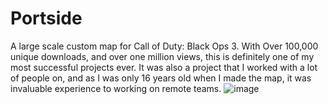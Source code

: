 # Portside
A large scale custom map for Call of Duty: Black Ops 3. With Over 100,000 unique downloads, and over one million views, this is definitely one of my most successful projects ever. It was also a project that I worked with a lot of people on, and as I was only 16 years old when I made the map, it was invaluable experience to working on remote teams.
![image](https://github.com/jaycreationsdev/Portside/assets/62921976/c6580390-2f9b-4c14-9b9c-901373693457)
